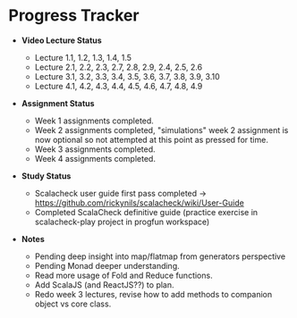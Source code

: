 # Progress Tracker

* **Video Lecture Status**
  * Lecture 1.1, 1.2, 1.3, 1.4, 1.5
  * Lecture 2.1, 2.2, 2.3, 2.7, 2.8, 2.9, 2.4, 2.5, 2.6
  * Lecture 3.1, 3.2, 3.3, 3.4, 3.5, 3.6, 3.7, 3.8, 3.9, 3.10
  * Lecture 4.1, 4.2, 4.3, 4.4, 4.5, 4.6, 4.7, 4.8, 4.9
  
  
* **Assignment Status**
  * Week 1 assignments completed.
  * Week 2 assignments completed, "simulations" week 2 assignment is now optional so not attempted at this point as pressed for time.
  * Week 3 assignments completed.
  * Week 4 assignments completed.
  
* **Study Status**
  * Scalacheck user guide first pass completed -> https://github.com/rickynils/scalacheck/wiki/User-Guide
  * Completed ScalaCheck definitive guide (practice exercise in scalacheck-play project in progfun workspace)
  

* **Notes**
  * Pending deep insight into map/flatmap from generators perspective
  * Pending Monad deeper understanding.
  * Read more usage of Fold and Reduce functions.
  * Add ScalaJS (and ReactJS??) to plan.
  * Redo week 3 lectures, revise how to add methods to companion object vs core class.
  